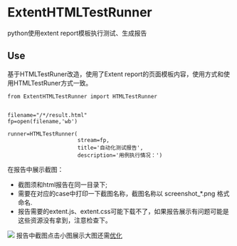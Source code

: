 # ExtentHTMLTestRunner
python使用extent report模板执行测试、生成报告

## Use
基于HTMLTestRuner改造，使用了Extent report的页面模板内容，使用方式和使用HTMLTestRuner方式一致。

```
from ExtentHTMLTestRunner import HTMLTestRunner


filename="/*/result.html"
fp=open(filename,'wb')

runner=HTMLTestRunner(
                      stream=fp,
                      title='自动化测试报告',
                      description='用例执行情况：')
```
在报告中展示截图：
- 截图须和html报告在同一目录下;
- 需要在对应的case中打印一下截图名称，截图名称以 screenshot_*.png 格式命名.
- 报告需要的extent.js、extent.css可能下载不了，如果报告展示有问题可能是这些资源没有拿到，注意检查下。


![](https://user-images.githubusercontent.com/21254276/50420065-354ad700-086f-11e9-8437-61cec335986d.gif)
报告中截图点击小图展示大图还需[优化](https://github.com/wishchen/ExtentHTMLTestRunner/issues/2)
